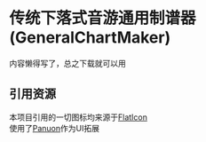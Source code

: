 # 传统下落式音游通用制谱器(GeneralChartMaker)

内容懒得写了，总之下载就可以用

## 引用资源
本项目引用的一切图标均来源于[FlatIcon](https://www.flaticon.com/ "免费图标素材网站")</br>
使用了[Panuon](https://github.com/Panuon/Panuon.WPF.UI "github仓库")作为UI拓展</br>